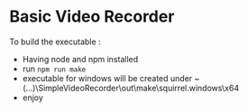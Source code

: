 # Basic Video Recorder

To build the executable :
- Having node and npm installed 
- run ```npm run make```
- executable for windows will be created under ~(...)\SimpleVideoRecorder\out\make\squirrel.windows\x64
- enjoy
